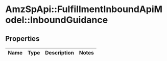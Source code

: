 # AmzSpApi::FulfillmentInboundApiModel::InboundGuidance

## Properties
Name | Type | Description | Notes
------------ | ------------- | ------------- | -------------

